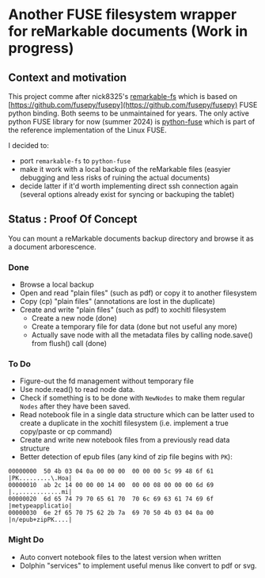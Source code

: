 # Another FUSE filesystem wrapper for reMarkable documents (Work in progress)

## Context and motivation

This project comme after nick8325's [remarkable-fs](https://github.com/nick8325/remarkable-fs) which is based on [https://github.com/fusepy/fusepy](https://github.com/fusepy/fusepy) FUSE python binding.
Both seems to be unmaintained for years. The only active python FUSE library for now (summer 2024) is [python-fuse](https://github.com/libfuse/python-fuse) which is part of the reference implementation of the Linux FUSE.

I decided to:

* port `remarkable-fs` to `python-fuse`
* make it work with a local backup of the reMarkable files (easyier debugging and less risks of ruining the actual documents)
* decide latter if it'd worth implementing direct ssh connection again (several options already exist for syncing or backuping the tablet)

## Status : Proof Of Concept

You can mount a reMarkable documents backup directory and browse it as a document arborescence.

### Done

* Browse a local backup
* Open and read "plain files" (such as pdf) or copy it to another filesystem
* Copy (cp) "plain files" (annotations are lost in the duplicate)
* Create and write "plain files" (such as pdf) to xochitl filesystem
	- Create a new node (done)
	- Create a temporary file for data (done but not useful any more)
	- Actually save node with all the metadata files by calling node.save() from flush() call (done)

### To Do

* Figure-out the fd management without temporary file
* Use node.read() to read node data.
* Check if something is to be done with `NewNodes` to make them regular `Nodes` after they have been saved.
* Read notebook file in a single data structure which can be latter used to create a duplicate in the xochitl filesystem (i.e. implement a true copy/paste or cp command)
* Create and write new notebook files from a previously read data structure
* Better detection of epub files (any kind of zip file begins with `PK`):

~~~
00000000  50 4b 03 04 0a 00 00 00  00 00 00 5c 99 48 6f 61  |PK.........\.Hoa|
00000010  ab 2c 14 00 00 00 14 00  00 00 08 00 00 00 6d 69  |.,............mi|
00000020  6d 65 74 79 70 65 61 70  70 6c 69 63 61 74 69 6f  |metypeapplicatio|
00000030  6e 2f 65 70 75 62 2b 7a  69 70 50 4b 03 04 0a 00  |n/epub+zipPK....|
~~~


### Might Do
* Auto convert notebook files to the latest version when written
* Dolphin "services" to implement useful menus like convert to pdf or svg.